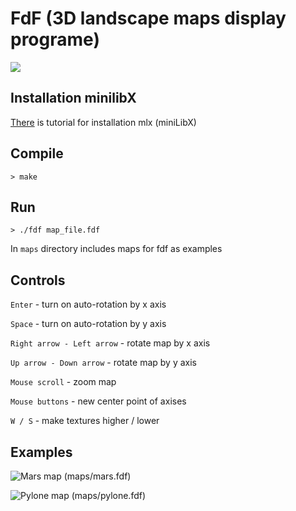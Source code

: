 # FdF (3D landscape maps display programe)

![](https://user-images.githubusercontent.com/24794294/37569578-b9bcb63e-2ae4-11e8-84e3-eaaeeaab6ba0.png)

## Installation minilibX

[There](https://achedeuzot.me/2014/12/20/installer-la-minilibx/) is tutorial for installation mlx (miniLibX)

## Compile
```
> make
```
## Run
```
> ./fdf map_file.fdf
```
In `maps` directory includes maps for fdf as examples

## Controls

`Enter` - turn on auto-rotation by x axis

`Space` - turn on auto-rotation by y axis

`Right arrow - Left arrow` - rotate map by x axis

`Up arrow - Down arrow` - rotate map by y axis

`Mouse scroll` - zoom map

`Mouse buttons` - new center point of axises

`W / S` - make textures higher / lower

## Examples
![Mars map (maps/mars.fdf)](https://drive.google.com/uc?authuser=0&id=1el-kzeXGvQoiPUwMbXqRMzSWK2sWfqRV&export=download)

![Pylone map (maps/pylone.fdf)](https://drive.google.com/uc?authuser=0&id=1kVTQO8oCtps1Zf_S63KgI6PMQqJ3XF3D&export=download)
